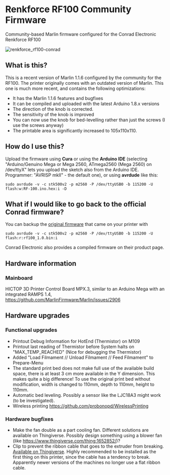 # Renkforce RF100 Community Firmware

Community-based Marlin firmware configured for the Conrad Electronic Renkforce RF100

![renkforce_rf100-conrad](https://user-images.githubusercontent.com/2480569/28237985-64cd60a8-694a-11e7-9f32-d54dc7c0fc24.jpg)

## What is this?

This is a recent version of Marlin 1.1.6 configured by the community for the RF100. The printer originally comes with an outdated version of Marlin. This one is much more recent, and contains the following optimizations:

- It has the Marlin 1.1.6 features and bugfixes
- It can be compiled and uploaded with the latest Arduino 1.8.x versions
- The direction of the knob is corrected.
- The sensitivity of the knob is improved
- You can now use the knob for bed-levelling rather than just the screws (I use the screws anyway)
- The printable area is significantly increased to 105x110x110.

## How do I use this?

Upload the firmware using __Cura__ or using the __Arduino IDE__ (selecting "Arduino/Genuino Mega or Mega 2560, ATmega2560 (Mega 2560) on /dev/ttyX" lets you upload the sketch also from the Arduino IDE. Programmer: "AVRISP mkII" - the default one), or using __avrdude__ like this:

```
sudo avrdude -v -c stk500v2 -p m2560 -P /dev/ttyUSB0 -b 115200 -U flash:w:RF-100.ino.hex:i -D
```

## What if I would like to go back to the official Conrad firmware?

You can backup the [original firmware](https://github.com/probonopd/RF100-Firmware/files/1214508/rf100_1.0.tar.gz) that came on your printer with

```
sudo avrdude -v -c stk500v2 -p m2560 -P /dev/ttyUSB0 -b 115200 -U flash:r:rf100_1.0.bin:i
```

Conrad Electronic also provides a compiled firmware on their product page.

## Hardware information

### Mainboard

HICTOP 3D Printer Control Board MPX.3, similar to an Arduino Mega with an integrated RAMPS 1.4, https://github.com/MarlinFirmware/Marlin/issues/2906

## Hardware upgrades

### Functional upgrades

* Printout Debug Information for HotEnd (Thermistor) on M109
* Printout last reading of Thermistor before System halts on "MAX_TEMP_REACHED" (Nice for debugging the Thermistor)
* Added "Load Filmament // Unload Filmament // Feed Filmament" to Prepare-Menu
* The standard print bed does not make full use of the available build space, there is at least 3 cm more available in the Y dimension. This makes quite a big difference! To use the original print bed without modification, width is changed to 110mm, depth to 110mm, height to 110mm.
* Automatic bed leveling. Possibly a sensor like the LJC18A3 might work (to be investigated).
* Wireless printing https://github.com/probonopd/WirelessPrinting

### Hardware bugfixes

* Make the fan double as a part cooling fan. Different solutions are available on Thingiverse. Possibly design something using a blower fan (like https://www.thingiverse.com/thing:1652852/)?
* Clip to prevent the ribbon cable that goes to the extruder from breaking. [Available on Thingiverse](https://www.thingiverse.com/thing:2455984). Highly recommended to be installed as the first thing on this printer, since the cable has a tendency to break. Apparently newer versions of the machines no longer use a flat ribbon cable.
